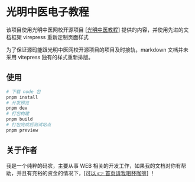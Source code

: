 # 光明中医电子教程

该项目使用光明中医网校开源项目 [[光明中医教程]](https://gitee.com/gmzy_admin/gmzyjc) 提供的内容，并使用先进的文档框架 virepress 重新定制页面样式

为了保证源码能跟光明中医网校开源项目的项目及时接轨，markdown 文档并未采用 vitepress 独有的样式重新排版。

## 使用

```bash
# 下载 node 包
pnpm install
# 开发预览
pnpm dev
# 打包构建
pnpm build
# 打包完成后测试站点
pnpm preview
```

## 关于作者

我是一个纯粹的码农，主要从事 WEB 相关的开发工作，如果我的文档对你有帮助，并且有充裕的资金的情况下，[[可以 👉 首页请我喝杯咖啡]](/) ！

